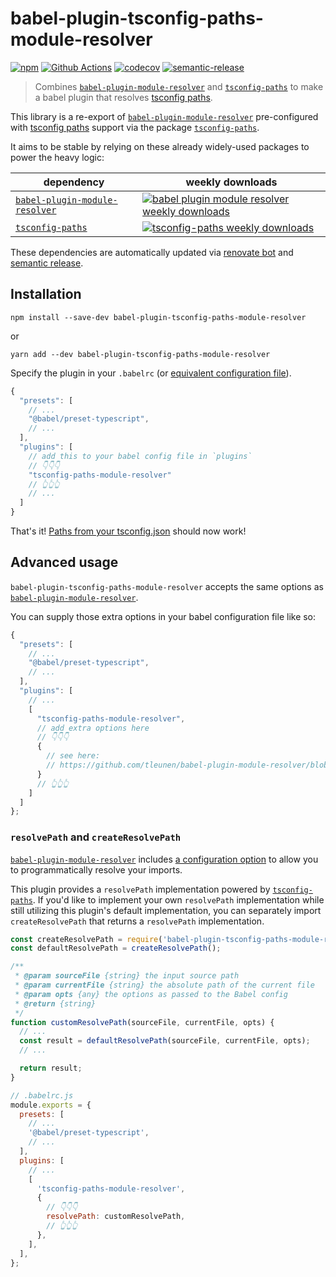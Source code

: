 # babel-plugin-tsconfig-paths-module-resolver

[![npm](https://badgen.net/npm/v/babel-plugin-tsconfig-paths-module-resolver)](https://www.npmjs.com/package/babel-plugin-tsconfig-paths-module-resolver) [![Github Actions](https://badgen.net/github/checks/ricokahler/babel-plugin-tsconfig-paths-module-resolver)](https://github.com/ricokahler/babel-plugin-tsconfig-paths-module-resolver/actions) [![codecov](https://codecov.io/gh/ricokahler/babel-plugin-tsconfig-paths-module-resolver/branch/main/graph/badge.svg?token=2cQuXwu8Gq)](https://codecov.io/gh/ricokahler/babel-plugin-tsconfig-paths-module-resolver) [![semantic-release](https://img.shields.io/badge/%20%20%F0%9F%93%A6%F0%9F%9A%80-semantic--release-e10079.svg)](https://github.com/semantic-release/semantic-release)

> Combines [`babel-plugin-module-resolver`][0] and [`tsconfig-paths`][1] to make a babel plugin that resolves [tsconfig paths][2].

This library is a re-export of [`babel-plugin-module-resolver`](https://github.com/tleunen/babel-plugin-module-resolver) pre-configured with [tsconfig paths][2] support via the package [`tsconfig-paths`][1].

It aims to be stable by relying on these already widely-used packages to power the heavy logic:

| dependency                          | weekly downloads                                         |
| ----------------------------------- | -------------------------------------------------------- |
| [`babel-plugin-module-resolver`][0] | [![babel plugin module resolver weekly downloads][3]][4] |
| [`tsconfig-paths`][1]               | [![tsconfig-paths weekly downloads][5]][6]               |

These dependencies are automatically updated via [renovate bot](https://github.com/renovatebot/renovate) and [semantic release](https://github.com/semantic-release/semantic-release).

## Installation

```
npm install --save-dev babel-plugin-tsconfig-paths-module-resolver
```

or

```
yarn add --dev babel-plugin-tsconfig-paths-module-resolver
```

Specify the plugin in your `.babelrc` (or [equivalent configuration file](https://babeljs.io/docs/en/config-files#configuration-file-types)).

```js
{
  "presets": [
    // ...
    "@babel/preset-typescript",
    // ...
  ],
  "plugins": [
    // add this to your babel config file in `plugins`
    // 👇👇👇
    "tsconfig-paths-module-resolver"
    // 👆👆👆
    // ...
  ]
}
```

That's it! [Paths from your tsconfig.json][2] should now work!

## Advanced usage

`babel-plugin-tsconfig-paths-module-resolver` accepts the same options as [`babel-plugin-module-resolver`](https://github.com/tleunen/babel-plugin-module-resolver/blob/master/DOCS.md).

You can supply those extra options in your babel configuration file like so:

```js
{
  "presets": [
    // ...
    "@babel/preset-typescript",
    // ...
  ],
  "plugins": [
    // ...
    [
      "tsconfig-paths-module-resolver",
      // add extra options here
      // 👇👇👇
      {
        // see here:
        // https://github.com/tleunen/babel-plugin-module-resolver/blob/master/DOCS.md
      }
      // 👆👆👆
    ]
  ]
};
```

### `resolvePath` and `createResolvePath`

[`babel-plugin-module-resolver`][0] includes [a configuration option](https://github.com/tleunen/babel-plugin-module-resolver/blob/master/DOCS.md#resolvepath) to allow you to programmatically resolve your imports.

This plugin provides a `resolvePath` implementation powered by [`tsconfig-paths`][1]. If you'd like to implement your own `resolvePath` implementation while still utilizing this plugin's default implementation, you can separately import `createResolvePath` that returns a `resolvePath` implementation.

```js
const createResolvePath = require('babel-plugin-tsconfig-paths-module-resolver/create-resolve-path');
const defaultResolvePath = createResolvePath();

/**
 * @param sourceFile {string} the input source path
 * @param currentFile {string} the absolute path of the current file
 * @param opts {any} the options as passed to the Babel config
 * @return {string}
 */
function customResolvePath(sourceFile, currentFile, opts) {
  // ...
  const result = defaultResolvePath(sourceFile, currentFile, opts);
  // ...

  return result;
}

// .babelrc.js
module.exports = {
  presets: [
    // ...
    '@babel/preset-typescript',
    // ...
  ],
  plugins: [
    // ...
    [
      'tsconfig-paths-module-resolver',
      {
        // 👇👇👇
        resolvePath: customResolvePath,
        // 👆👆👆
      },
    ],
  ],
};
```

[0]: https://github.com/tleunen/babel-plugin-module-resolver
[1]: https://github.com/dividab/tsconfig-paths
[2]: https://www.typescriptlang.org/docs/handbook/module-resolution.html#path-mapping
[3]: https://badgen.net/npm/dw/babel-plugin-module-resolver
[4]: https://www.npmjs.com/package/babel-plugin-module-resolver
[5]: https://badgen.net/npm/dw/tsconfig-paths
[6]: https://www.npmjs.com/package/tsconfig-paths
